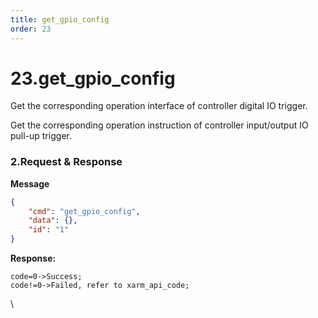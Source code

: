 ```yaml
---
title: get_gpio_config
order: 23
---
```

# 23.get\_gpio\_config



 
Get the corresponding operation interface of controller digital IO trigger.

Get the corresponding operation instruction of controller input/output IO pull-up trigger.






###  2.Request & Response

**Message**




```json
{
    "cmd": "get_gpio_config",
    "data": {},
    "id": "1"
}
```     



**Response:**     



```
code=0->Success;
code!=0->Failed, refer to xarm_api_code;
```



\










